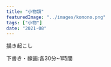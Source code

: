 ```yaml
---
title: "小物類"
featuredImage: "../images/komono.png"
tags: ["小物"]
date: "2021-08"
---
```


描き起こし

下書き・線画:各30分~1時間
